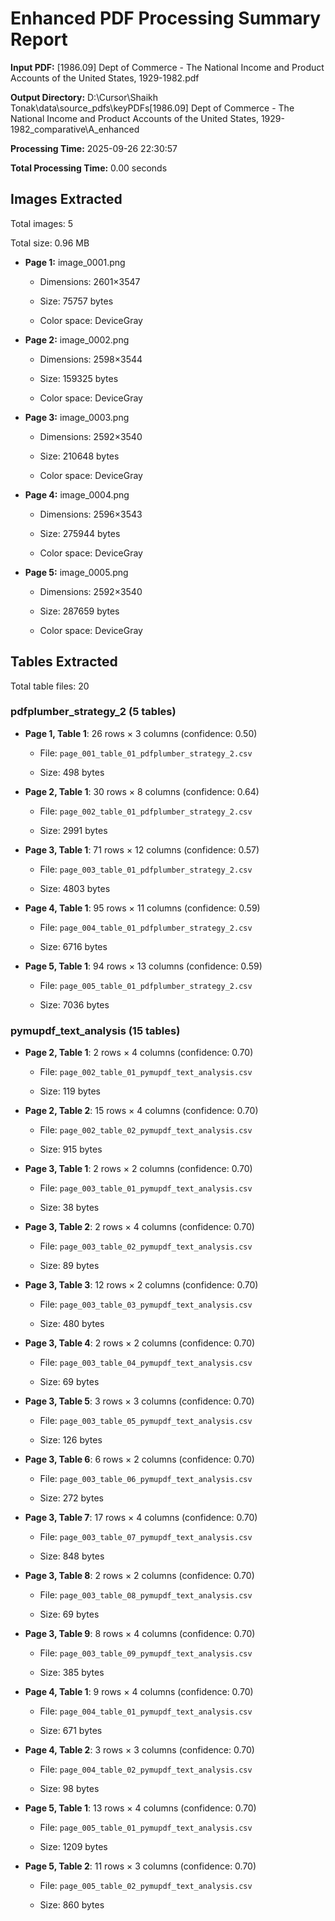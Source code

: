 # Enhanced PDF Processing Summary Report

**Input PDF:** [1986.09] Dept of Commerce - The National Income and Product Accounts of the United States, 1929-1982.pdf

**Output Directory:** D:\Cursor\Shaikh Tonak\data\source_pdfs\keyPDFs\[1986.09] Dept of Commerce - The National Income and Product Accounts of the United States, 1929-1982_comparative\A_enhanced

**Processing Time:** 2025-09-26 22:30:57

**Total Processing Time:** 0.00 seconds


## Images Extracted

Total images: 5

Total size: 0.96 MB


- **Page 1:** image_0001.png

  - Dimensions: 2601×3547

  - Size: 75757 bytes

  - Color space: DeviceGray

- **Page 2:** image_0002.png

  - Dimensions: 2598×3544

  - Size: 159325 bytes

  - Color space: DeviceGray

- **Page 3:** image_0003.png

  - Dimensions: 2592×3540

  - Size: 210648 bytes

  - Color space: DeviceGray

- **Page 4:** image_0004.png

  - Dimensions: 2596×3543

  - Size: 275944 bytes

  - Color space: DeviceGray

- **Page 5:** image_0005.png

  - Dimensions: 2592×3540

  - Size: 287659 bytes

  - Color space: DeviceGray



## Tables Extracted

Total table files: 20


### pdfplumber_strategy_2 (5 tables)

- **Page 1, Table 1**: 26 rows × 3 columns (confidence: 0.50)

  - File: `page_001_table_01_pdfplumber_strategy_2.csv`

  - Size: 498 bytes

- **Page 2, Table 1**: 30 rows × 8 columns (confidence: 0.64)

  - File: `page_002_table_01_pdfplumber_strategy_2.csv`

  - Size: 2991 bytes

- **Page 3, Table 1**: 71 rows × 12 columns (confidence: 0.57)

  - File: `page_003_table_01_pdfplumber_strategy_2.csv`

  - Size: 4803 bytes

- **Page 4, Table 1**: 95 rows × 11 columns (confidence: 0.59)

  - File: `page_004_table_01_pdfplumber_strategy_2.csv`

  - Size: 6716 bytes

- **Page 5, Table 1**: 94 rows × 13 columns (confidence: 0.59)

  - File: `page_005_table_01_pdfplumber_strategy_2.csv`

  - Size: 7036 bytes

### pymupdf_text_analysis (15 tables)

- **Page 2, Table 1**: 2 rows × 4 columns (confidence: 0.70)

  - File: `page_002_table_01_pymupdf_text_analysis.csv`

  - Size: 119 bytes

- **Page 2, Table 2**: 15 rows × 4 columns (confidence: 0.70)

  - File: `page_002_table_02_pymupdf_text_analysis.csv`

  - Size: 915 bytes

- **Page 3, Table 1**: 2 rows × 2 columns (confidence: 0.70)

  - File: `page_003_table_01_pymupdf_text_analysis.csv`

  - Size: 38 bytes

- **Page 3, Table 2**: 2 rows × 4 columns (confidence: 0.70)

  - File: `page_003_table_02_pymupdf_text_analysis.csv`

  - Size: 89 bytes

- **Page 3, Table 3**: 12 rows × 2 columns (confidence: 0.70)

  - File: `page_003_table_03_pymupdf_text_analysis.csv`

  - Size: 480 bytes

- **Page 3, Table 4**: 2 rows × 2 columns (confidence: 0.70)

  - File: `page_003_table_04_pymupdf_text_analysis.csv`

  - Size: 69 bytes

- **Page 3, Table 5**: 3 rows × 3 columns (confidence: 0.70)

  - File: `page_003_table_05_pymupdf_text_analysis.csv`

  - Size: 126 bytes

- **Page 3, Table 6**: 6 rows × 2 columns (confidence: 0.70)

  - File: `page_003_table_06_pymupdf_text_analysis.csv`

  - Size: 272 bytes

- **Page 3, Table 7**: 17 rows × 4 columns (confidence: 0.70)

  - File: `page_003_table_07_pymupdf_text_analysis.csv`

  - Size: 848 bytes

- **Page 3, Table 8**: 2 rows × 2 columns (confidence: 0.70)

  - File: `page_003_table_08_pymupdf_text_analysis.csv`

  - Size: 69 bytes

- **Page 3, Table 9**: 8 rows × 4 columns (confidence: 0.70)

  - File: `page_003_table_09_pymupdf_text_analysis.csv`

  - Size: 385 bytes

- **Page 4, Table 1**: 9 rows × 4 columns (confidence: 0.70)

  - File: `page_004_table_01_pymupdf_text_analysis.csv`

  - Size: 671 bytes

- **Page 4, Table 2**: 3 rows × 3 columns (confidence: 0.70)

  - File: `page_004_table_02_pymupdf_text_analysis.csv`

  - Size: 98 bytes

- **Page 5, Table 1**: 13 rows × 4 columns (confidence: 0.70)

  - File: `page_005_table_01_pymupdf_text_analysis.csv`

  - Size: 1209 bytes

- **Page 5, Table 2**: 11 rows × 3 columns (confidence: 0.70)

  - File: `page_005_table_02_pymupdf_text_analysis.csv`

  - Size: 860 bytes
